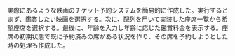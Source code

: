 実際にあるような映画のチケット予約システムを簡易的に作成した。実行するとまず、鑑賞したい映画を選択する。次に、配列を用いて実装した座席一覧から希望座席を選択する。最後に、年齢を入力し年齢に応じた鑑賞料金を表示する。座席の初期状態で既に予約済みの席がある状況を作り、その席を予約しようとした時の処理も作成した。
